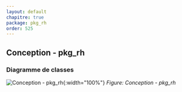 ```yaml
---
layout: default
chapitre: true
package: pkg_rh
order: 525
---
```


## Conception - pkg_rh

### Diagramme de classes 

![Conception - pkg_rh ](/soli-lms/diagrammes/pkg_rh/classes_pkg_rh.svg){:width="100%"}
*Figure: Conception - pkg_rh*